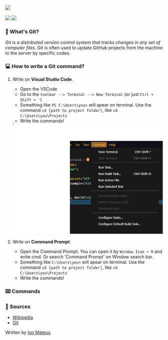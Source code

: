 
[<img src="https://git-scm.com/images/logo@2x.png">](https://git-scm.com/)

<img src="https://img.shields.io/badge/GitHub-Git-red">  <img src="https://img.shields.io/badge/2023-Basic-red">


### 🤔 What's Git?
  *_Git is a distributed version control system that tracks changes in any set of computer files._*
Git is often used to update GitHub projects from the machine to the server by specific codes.

### 💻 How to write a Git command?

1. Write on **Visual Studio Code**.
   
   * Open the VSCode
   * Go to the `toolbar --> Terminal --> New Terminal`  (or just `Ctrl + Shift + '`)
   * Something like `PS C:\Users\you>` will apear on terminal. Use the command `cd [path to project folder]`, like `cd C:\Users\you\Projects`
   * Write the commands!
   <img width="600" src="https://raw.githubusercontent.com/IonMateus/basic-git/main/ReadmeImages/newTerminal.png">
   
1. Write on **Command Prompt**.
   
   * Open the Command Prompt. You can open it by `Window Icon + R` and write cmd. Or search 'Command Prompt' on Window search bar.
   * Something like `C:\Users\you>` will apear on terminal. Use the command `cd [path to project folder]`, like `cd C:\Users\you\Projects`
   *  Write the commands!

### ⌨️ Commands

### 📖 Sources
* [Wikipédia](https://en.wikipedia.org/wiki/Git)
* [Git](https://git-scm.com/)


Written by [Ion Mateus](https://github.com/IonMateus)
